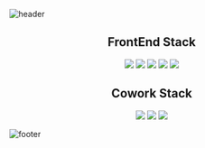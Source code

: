 ![header](https://capsule-render.vercel.app/api?type=waving&color=gradient&customColorList=0,10,20,25,30&height=200&section=header&text=Kang%20Haram&render&fontSize=40&fontAlignY=35&fontAlign=80&desc=Welcome%20To%20My%20GitHub&descAlign=81&descAlignY=55)

<div align="center">
  <h2>FrontEnd Stack</h2>
  <img src="https://img.shields.io/badge/HTML-E34F26?style=flat-square&logo=HTML5&logoColor=white"/>
  <img src="https://img.shields.io/badge/CSS3-1572B6?style=flat-square&logo=HTML5&logoColor=white"/>
  <img src="https://img.shields.io/badge/TailwindCSS-06B6D4?style=flat-square&logo=HTML5&logoColor=white"/>
  <img src="https://img.shields.io/badge/JavaScript-F7DF1E?style=flat-square&logo=HTML5&logoColor=white"/>
  <img src="https://img.shields.io/badge/React-61DAFB?style=flat-square&logo=HTML5&logoColor=white"/>

  <h2>Cowork Stack</h2>
  <img src="https://img.shields.io/badge/github-181717?style=flat-square&logo=HTML5&logoColor=white"/>
  <img src="https://img.shields.io/badge/jirasoftware-0052cc?style=flat-square&logo=HTML5&logoColor=white"/>
  <img src="https://img.shields.io/badge/slack-4A154B?style=flat-square&logo=HTML5&logoColor=white"/>
  
  
</div>


![footer](https://capsule-render.vercel.app/api?section=footer&type=waving&color=gradient&customColorList=0,10,20,25,30)

